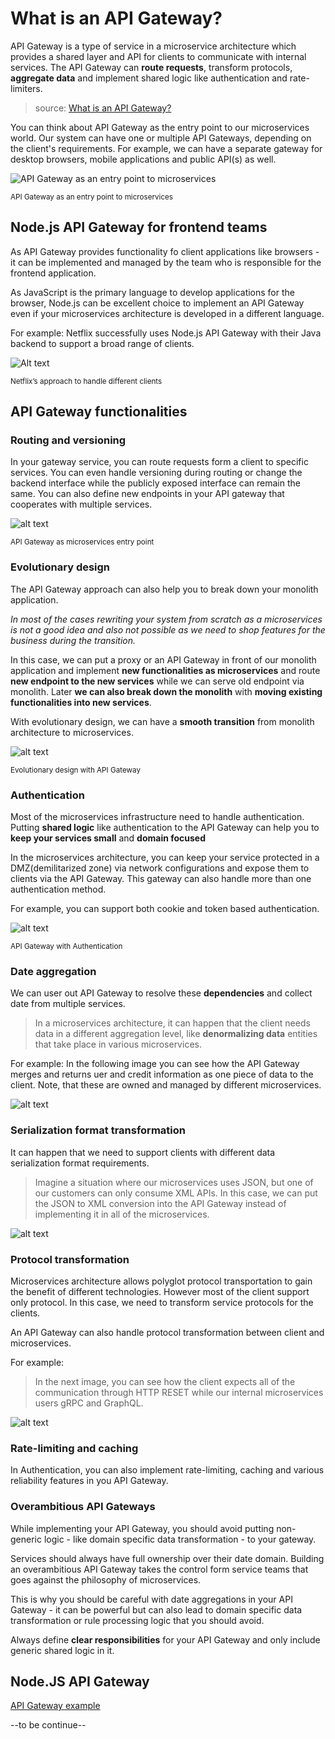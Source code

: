 # What is an API Gateway?

API Gateway is a type of service in a microservice architecture which provides a shared layer and API for clients to communicate with internal services. The API Gateway can **route requests**, transform protocols, **aggregate data** and implement shared logic like authentication and rate-limiters.

> source: [What is an API Gateway?][What-is-an-API-Gateway-def]

You can think about API Gateway as the entry point to our microservices world.
Our system can have one or multiple API Gateways, depending on the client's requirements. For example, we can have a separate gateway for desktop browsers, mobile applications and public API(s) as well.

![API Gateway as an entry point to microservices](images/image.png)

<sup> API Gateway as an entry point to microservices </sup>

[What-is-an-API-Gateway-def]: https://blog.risingstack.com/building-an-api-gateway-using-nodejs/

## Node.js API Gateway for frontend teams

As API Gateway provides functionality fo client applications like browsers - it can be implemented and managed by the team who is responsible for the frontend application.

As JavaScript is the primary language to develop applications for the browser, Node.js can be excellent choice to implement an API Gateway even if your microservices architecture is developed in a different language.

For example: Netflix successfully uses Node.js API Gateway with their Java backend to support a broad range of clients.

![Alt text](images/netflix-nodejs-api-gateway.png)

<sup>Netflix’s approach to handle different clients</sup>

## API Gateway functionalities

### Routing and versioning

In your gateway service, you can route requests form a client to specific services.
You can even handle versioning during routing or change the backend interface while the publicly exposed interface can remain the same. You can also define new endpoints in your API gateway that cooperates with multiple services.

![alt text](images/API-Gateway-as-microservices-entry-point.png)

<sup>API Gateway as microservices entry point</sup>

### Evolutionary design

The API Gateway approach can also help you to break down your monolith application.

_In most of the cases rewriting your system from scratch as a microservices is not a good idea and also not possible as we need to shop features for the business during the transition._

In this case, we can put a proxy or an API Gateway in front of our monolith application and implement **new functionalities as microservices** and route **new endpoint to the new services** while we can serve old endpoint via monolith. Later **we can also break down the monolith** with **moving existing functionalities into new services**.

With evolutionary design, we can have a **smooth transition** from monolith architecture to microservices.

![alt text](images/Evolutionary-design-with-API-Gateway.png)

<sup>Evolutionary design with API Gateway</sup>

### Authentication

Most of the microservices infrastructure need to handle authentication.
Putting **shared logic** like authentication to the API Gateway can help you to **keep your services small** and **domain focused**

In the microservices architecture, you can keep your service protected in a DMZ(demilitarized zone) via network configurations and expose them to clients via the API Gateway. This gateway can also handle more than one authentication method.

For example, you can support both cookie and token based authentication.

![alt text](images/API-Gateway-with-Authentication.png)

<sup>API Gateway with Authentication</sup>

### Date aggregation

We can user out API Gateway to resolve these **dependencies** and collect date from multiple services.

> In a microservices architecture, it can happen that the client needs data in a different aggregation level, like **denormalizing data** entities that take place in various microservices.

For example: In the following image you can see how the API Gateway merges and returns uer and credit information as one piece of data to the client. Note, that these are owned and managed by different microservices.

![alt text](images/Date-aggregation.png)

### Serialization format transformation

It can happen that we need to support clients with different data serialization format requirements.

> Imagine a situation where our microservices uses JSON, but one of our customers can only consume XML APIs. In this case, we can put the JSON to XML conversion into the API Gateway instead of implementing it in all of the microservices.

![alt text](images/serialization-format-transformation.png)

### Protocol transformation

Microservices architecture allows polyglot protocol transportation to gain the benefit of different technologies.
However most of the client support only protocol. In this case, we need to transform service protocols for the clients.

An API Gateway can also handle protocol transformation between client and microservices.

For example:

> In the next image, you can see how the client expects all of the communication through HTTP RESET while our internal microservices users gRPC and GraphQL.

![alt text](images/Protocol-transformation.png)

### Rate-limiting and caching

In Authentication, you can also implement rate-limiting, caching and various reliability features in you API Gateway.

### Overambitious API Gateways

While implementing your API Gateway, you should avoid putting non-generic logic - like domain specific data transformation - to your gateway.

Services should always have full ownership over their date domain.
Building an overambitious API Gateway takes the control form service teams that goes against the philosophy of microservices.

This is why you should be careful with date aggregations in your API Gateway - it can be powerful but can also lead to domain specific data transformation or rule processing logic that you should avoid.

Always define **clear responsibilities** for your API Gateway and only include generic shared logic in it.

## Node.JS API Gateway

[API Gateway example][API-Gateway-Nodejs-example-def]

[API-Gateway-Nodejs-example-def]: https://github.com/ldinhtrieu/microservice-learning-paths/tree/main/example/api-gateway-nodejs

--to be continue--
